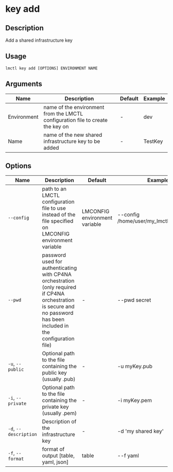 # key add

## Description

Add a shared infrastructure key

## Usage

```
lmctl key add [OPTIONS] ENVIRONMENT NAME
```

## Arguments

| Name        | Description                                                                         | Default | Example      |
| ----------- | ----------------------------------------------------------------------------------- | ------- | ------------ |
| Environment | name of the environment from the LMCTL configuration file to create the key on      | -       | dev          |
| Name        | name of the new shared infrastructure key to be added                               | -       | TestKey      |

## Options

| Name                          | Description                                                                                                                          | Default                       | Example                                  |
| ----------------------------- | ------------------------------------------------------------------------------------------------------------------------------------ | ----------------------------- | ---------------------------------------- |
| `--config`                    | path to an LMCTL configuration file to use instead of the file specified on LMCONFIG environment variable                            | LMCONFIG environment variable | --config /home/user/my_lmctl_config.yaml |
| `--pwd`                       | password used for authenticating with CP4NA orchestration (only required if CP4NA orchestration is secure and no password has been included in the configuration file) | -                             | --pwd secret                             |
| `-u`, `--public`              | Optional path to the file containing the public key (usually .pub)                                                                   | -                             | -u myKey.pub                          |
| `-i`, `--private`             | Optional path to the file containing the private key (usually .pem)                                                                  | -                             | -i myKey.pem                          |
| `-d`, `--description`         | Description of the infrastructure key                                                                                              | -                             | -d 'my shared key'                            |
| `-f`, `--format`              | format of output [table, yaml, json]                                                                                                 | table                         | --f yaml                                 |
